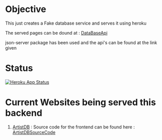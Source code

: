 # Objective 

This just creates a Fake database service and serves it using heroku 

The served pages can be dound at : [DataBaseApi](https://fakeartistdb.herokuapp.com/)

json-server package has been used and the api's can be found at the link given

# Status

[![Heroku App Status](http://heroku-shields.herokuapp.com/fakeartistdb)](https://fakeartistdb.herokuapp.com)

# Current Websites being served this backend 

1. [ArtistDB](https://artistdbfrontend.herokuapp.com/) : Source code for the frontend can be found here : [ArtistDBSourceCode](https://github.com/rahulkaplesh/artistdb)
